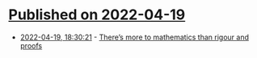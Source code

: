 # [Published on 2022-04-19](index.md)

* [2022-04-19, 18:30:21](https://news.ycombinator.com/item?id=31086970) - [There’s more to mathematics than rigour and proofs](https://terrytao.wordpress.com/career-advice/theres-more-to-mathematics-than-rigour-and-proofs/)
